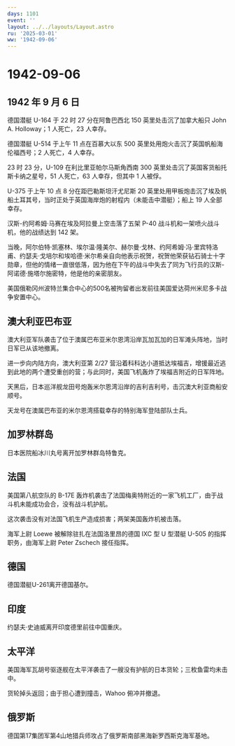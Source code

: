 ```yaml
---
days: 1101
event: ''
layout: ../../layouts/Layout.astro
ru: '2025-03-01'
ww: '1942-09-06'
---
```


# 1942-09-06

## 1942 年 9 月 6 日

德国潜艇 U-164 于 22 时 27 分在阿鲁巴西北 150 英里处击沉了加拿大船只
John A. Holloway；1 人死亡，23 人幸存。

德国潜艇 U-514 于上午 11 点在百慕大以东 500
英里处用炮火击沉了英国帆船海伦福西号；2 人死亡，4 人幸存。

23 时 23 分，U-109 在利比里亚帕尔马斯角西南 300
英里处击沉了英国客货船托斯卡纳之星号，51 人死亡，63 人幸存，但其中 1
人被俘。

U-375 于上午 10 点 8 分在距巴勒斯坦汗尤尼斯 20
英里处用甲板炮击沉了埃及帆船土耳其号，当时正处于英国海岸炮的射程内（未能击中潜艇）；船上
19 人全部幸存。

汉斯-约阿希姆·马赛在埃及阿拉曼上空击落了五架 P-40
战斗机和一架喷火战斗机，他的战绩达到 142 架。

当晚，阿尔伯特·凯塞林、埃尔温·隆美尔、赫尔曼·戈林、约阿希姆·冯·里宾特洛甫、约瑟夫·戈培尔和埃哈德·米尔希亲自向他表示祝贺，祝贺他荣获钻石骑士十字勋章，但他的情绪一直很低落，因为他在下午的战斗中失去了同为飞行员的汉斯-阿诺德·施塔尔施密特，他是他的亲密朋友。

美国俄勒冈州波特兰集合中心的500名被拘留者出发前往美国爱达荷州米尼多卡战争安置中心。

## 澳大利亚巴布亚

澳大利亚军队袭击了位于澳属巴布亚米尔恩湾沿岸瓦加瓦加的日军滩头阵地，当时日军已从该地撤离。

进一步向内陆方向，澳大利亚第 2/27
营沿着科科达小道抵达埃福吉，增援最近逃到此地的两个遭受重创的营；与此同时，美国飞机轰炸了埃福吉附近的日军阵地。

天黑后，日本巡洋舰龙田号炮轰米尔恩湾沿岸的吉利吉利号，击沉澳大利亚商船安顺号。

天龙号在澳属巴布亚的米尔恩湾搭载幸存的特别海军登陆部队士兵。

## 加罗林群岛

日本医院船冰川丸号离开加罗林群岛特鲁克。

## 法国

美国第八航空队的 B-17E
轰炸机袭击了法国梅奥特附近的一家飞机工厂，由于战斗机未能成功会合，没有战斗机护航。

这次袭击没有对法国飞机生产造成损害；两架美国轰炸机被击落。

海军上尉 Loewe 被解除驻扎在法国洛里昂的德国 IXC 型 U 型潜艇 U-505
的指挥职务，由海军上尉 Peter Zschech 接任指挥。

## 德国

德国潜艇U-261离开德国基尔。

## 印度

约瑟夫·史迪威离开印度德里前往中国重庆。

## 太平洋

美国海军瓦胡号驱逐舰在太平洋袭击了一艘没有护航的日本货轮；三枚鱼雷均未击中。

货轮掉头返回；由于担心遭到撞击，Wahoo 俯冲并撤退。

## 俄罗斯

德国第17集团军第4山地猎兵师攻占了俄罗斯南部黑海新罗西斯克海军基地。